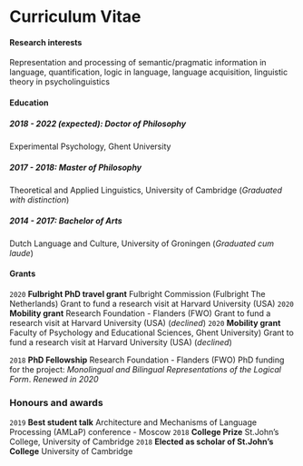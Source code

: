 # Curriculum Vitae

#### Research interests
Representation and processing of semantic/pragmatic information in language, quantification, logic in language, language acquisition, linguistic theory in psycholinguistics

#### Education
##### 2018 - 2022 (expected): Doctor of Philosophy
Experimental Psychology, Ghent University
##### 2017 - 2018: Master of Philosophy
Theoretical and Applied Linguistics, University of Cambridge (*Graduated with distinction*)
##### 2014 - 2017: Bachelor of Arts
Dutch Language and Culture, University of Groningen (*Graduated cum laude*)

#### Grants
`2020` 
__Fulbright PhD travel grant__
Fulbright Commission (Fulbright The Netherlands)
Grant to fund a research visit at Harvard University (USA)
`2020` 
__Mobility grant__
Research Foundation - Flanders (FWO)
Grant to fund a research visit at Harvard University (USA) (_declined_)
`2020` 
__Mobility grant__
Faculty of Psychology and Educational Sciences, Ghent University)
Grant to fund a research visit at Harvard University (USA) (_declined_)

`2018` 
__PhD Fellowship__
Research Foundation - Flanders (FWO)
PhD funding for the project: _Monolingual and Bilingual Representations of the Logical Form_. 
_Renewed in 2020_

### Honours and awards
`2019`
__Best student talk__
Architecture and Mechanisms of Language Processing (AMLaP) conference - Moscow 
`2018`
__College Prize__
St.John’s College, University of Cambridge
`2018`
__Elected as scholar of St.John’s College__
University of Cambridge
